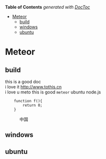 <!-- START doctoc generated TOC please keep comment here to allow auto update -->
<!-- DON'T EDIT THIS SECTION, INSTEAD RE-RUN doctoc TO UPDATE -->
**Table of Contents**  *generated with [DocToc](https://github.com/thlorenz/doctoc)*

- [Meteor](#meteor)
  - [build](#build)
  - [windows](#windows)
  - [ubuntu](#ubuntu)

<!-- END doctoc generated TOC please keep comment here to allow auto update -->

Meteor
===
build
---
this is a good doc<br>i love it
http://www.tothis.cn<br>
    i love u    meto
    this is good
`meteor` 
        ubuntu
        node.js

        function f(){
            return 0;
        }
             
中国

windows
---
ubuntu
-----
